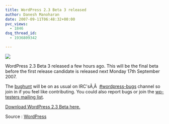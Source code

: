 ```yaml
---
title: WordPress 2.3 Beta 3 released
author: Danesh Manoharan
date: 2007-09-11T06:48:32+00:00
pvc_views:
  - 1846
dsq_thread_id:
  - 1936809342

---
```

![](/wp-content/uploads/2007/02/wp-20-square-button.gif)

WordPress 2.3 Beta 3 released a few hours ago. This will be the final beta before the first release candidate is released next Monday 17th September 2007.

The [bughunt][1] will be on as usual on IRC'sÃ‚Â  <a href="irc://irc.freenode.net/wordpress-bugs" onclick="javascript:urchinTracker ('/outbound/article/irc.freenode.net');">#wordpress-bugs</a> channel so join in if you feel like contributing. You could also report bugs or join the [wp-testers mailing list][2].

[Download WordPress 2.3 Beta here.][3]

Source : [WordPress][4]

 [1]: http://codex.wordpress.org/WordPress_Bug_Hunts
 [2]: http://lists.automattic.com/mailman/listinfo/wp-testers
 [3]: http://wordpress.org/wordpress-2.3-beta3.zip
 [4]: http://wordpress.org/development/2007/09/wordpress-23-beta-3/